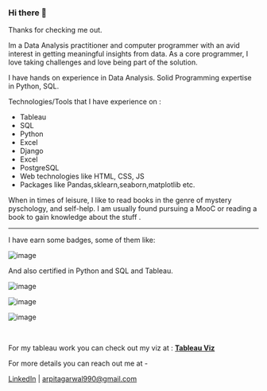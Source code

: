 ### Hi there 👋

Thanks for checking me out.

Im a Data Analysis practitioner and computer programmer with an avid interest in getting meaningful insights from data. As a core programmer, I love taking challenges and love being part of the solution.

I have hands on experience in Data Analysis. Solid Programming expertise in Python, SQL.

Technologies/Tools that I have experience on :

<ul>
  <li>Tableau</li>
  <li>SQL</li>
<li>Python</li>
<li>Excel</li>
<li>Django</li>
<li>Excel</li>
<li>PostgreSQL</li>
<li>Web technologies like HTML, CSS, JS</li>
<li>Packages like Pandas,sklearn,seaborn,matplotlib etc.</li>
  </ul>

When in times of leisure, I like to read books in the genre of mystery pyschology, and self-help. I am usually found pursuing a MooC or reading a book to gain knowledge about the stuff .

<hr>

I have earn some badges, some of them like:

![image](https://user-images.githubusercontent.com/48977528/148635692-152aa89d-fc20-40bb-8a9b-4ccfa355b923.png)

And also certified in Python and SQL and Tableau.

![image](https://user-images.githubusercontent.com/48977528/148635715-d5f8d1ac-651b-46d7-bf3b-4721a3d27088.png)

![image](https://user-images.githubusercontent.com/48977528/148635750-758c09de-3926-4474-9c12-c51d45e2ce09.png)

![image](https://user-images.githubusercontent.com/48977528/148635790-6b795bae-1541-4648-b900-9966b89af4ad.png)

<br>

For my tableau work you can check out my viz at : <strong><a href="https://public.tableau.com/app/profile/arpit3040#!/">Tableau Viz</a></strong>

For more details you can reach out me at -

 <a href="https://www.linkedin.com/in/arpit-k-agarwal/" rel="nofollow">LinkedIn</a> | arpitagarwal990@gmail.com
 
 





